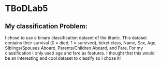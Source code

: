 # TBoDLab5

## My classification Problem:
I chose to use a binary classification dataset of the titanic. This dataset contains their survival (0 = died, 1 = survived), ticket class, Name, Sex, Age, Siblings/Spouses Aboard, Parents/Children Aboard, and Fare. For my classification I only used age and fare as features. I thought that this would be an interesting and cool dataset to classify so I chose it! 
